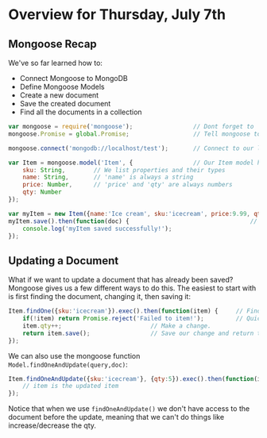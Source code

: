 Overview for Thursday, July 7th
===============================

Mongoose Recap
--------------
We've so far learned how to:
- Connect Mongoose to MongoDB
- Define Mongoose Models
- Create a new document
- Save the created document
- Find all the documents in a collection

```js
var mongoose = require('mongoose');					// Dont forget to 'npm install mongoose'
mongoose.Promise = global.Promise;					// Tell mongoose to our ES6 promises

mongoose.connect('mongodb://localhost/test');		// Connect to our local MongoDB instance and use the 'test' database

var Item = mongoose.model('Item', {					// Our Item model has this schema:
	sku: String,		// We list properties and their types
	name: String,		// 'name' is always a string
	price: Number,		// 'price' and 'qty' are always numbers
	qty: Number
});

var myItem = new Item({name:'Ice cream', sku:'icecream', price:9.99, qty:1});		// Create a new document from our Item model
myItem.save().then(function(doc) {									// Save the document.  'doc' will be what is in MongoDB.
	console.log('myItem saved successfully!');
});
```

Updating a Document
-------------------
What if we want to update a document that has already been saved?  Mongoose gives us a few different ways to do this.  The easiest to start with is first finding the document, changing it, then saving it:
```js
Item.findOne({sku:'icecream'}).exec().then(function(item) {		// Find *one* item with sku 'icecream'.  The found document is passed to the Promise.  NULL is passed if the item isn't found.
	if(!item) return Promise.reject('Failed to item!');			// Quick check to make sure the item was found.
	item.qty++;							// Make a change.
	return item.save();					// Save our change and return the Promise. 	
});
```

We can also use the mongoose function `Model.findOneAndUpdate(query,doc)`:
```js
Item.findOneAndUpdate({sku:'icecream'}, {qty:5}).exec().then(function(item) {
	// item is the updated item
});
```

Notice that when we use `findOneAndUpdate()` we don't have access to the document before the update, meaning that we can't do things like increase/decrease the qty.
